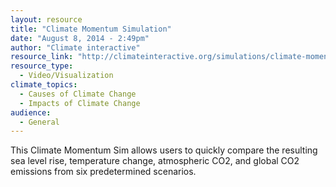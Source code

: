 ```yaml
---
layout: resource
title: "Climate Momentum Simulation"
date: "August 8, 2014 - 2:49pm"
author: "Climate interactive"
resource_link: "http://climateinteractive.org/simulations/climate-momentum-simulation/climate-mo..."
resource_type:
  - Video/Visualization
climate_topics:
  - Causes of Climate Change
  - Impacts of Climate Change
audience:
  - General
---
```


This Climate Momentum Sim allows users to quickly compare the resulting sea level rise, temperature change, atmospheric CO2, and global CO2 emissions from six predetermined scenarios.